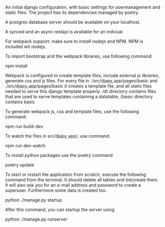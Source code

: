 An initial django configuration, with basic settings for usermanagement and static files. The project has its
dependencies managed by poetry.

A postgres database server should be available on your localhost.

A synced and an async restapi is available for an indivual.

For webpack support: make sure to install nodejs and NPM. NPM is included wit nodejs.

To import bootstrap and the webpack libraries, use following command:

npm install

Webpack is configured to create template files, include external js libraries, generate css and js files. For every file
in
./src/djapy_app/pages/basic and ./src/djapy_app/pages/basic it creates a template file, and all static files needed to
serve this django template properly.
/dt directory contains files that are used to serve templates containing a datatable, /basic directory contains basic

To generate webpack js, css and template files, use the following command:

npm run build-dev

To watch the files in src/djapy_app/, use command:

npm run dev-watch

To install python packages use the poetry command

poetry update

To start or restart the application from scratch, execute the following command from the terminal. It should delete all
tables and (re)create them. It will also ask you for an e-mail address and password to create a superuser. Furthermore
some data is created too.

python ./manage.py startup

After this command, you can startup the server using

python ./manage.py runserver

